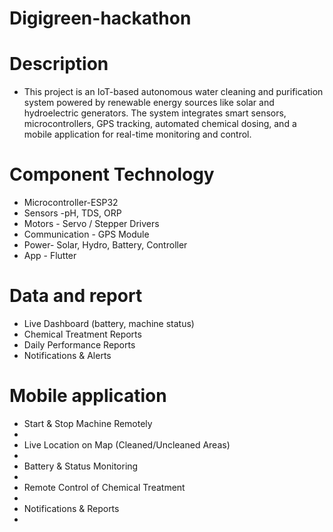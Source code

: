 # Digigreen-hackathon

# Description
<ul>
  <li>This project is an IoT-based autonomous water cleaning and purification system powered by renewable energy sources like solar and hydroelectric generators. The system integrates smart sensors, microcontrollers, GPS tracking, automated chemical dosing, and a mobile application for real-time monitoring and control.

</li>
</ul>

# Component	Technology
<ul>
<li>Microcontroller-ESP32</li>
<li>Sensors	-pH, TDS, ORP</li>
<li>Motors	- Servo / Stepper Drivers</li>
<li>Communication	- GPS Module</li>
<li>Power-	Solar, Hydro, Battery, Controller</li>
<li>App -	Flutter </li>

</ul>

# Data and report
<ul>
<li>Live Dashboard (battery, machine status)</li>

<li>Chemical Treatment Reports</li>

<li>Daily Performance Reports</li>

<li>Notifications & Alerts</li>


</ul>

# Mobile application
<ul>
<li>Start & Stop Machine Remotely<li>
<li>Live Location on Map (Cleaned/Uncleaned Areas)<li>
<li>Battery & Status Monitoring<li>
<li>Remote Control of Chemical Treatment<li>
<li>Notifications & Reports<li>
</ul>


